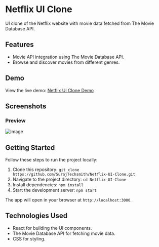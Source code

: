 # Netflix UI Clone

UI clone of the Netflix website with movie data fetched from The Movie Database API.

## Features

- Movie API integration using The Movie Database API.
- Browse and discover movies from different genres.

## Demo

View the live demo: [Netflix UI Clone Demo](https://netflix-ui-clone-tau.vercel.app/)

## Screenshots

### Preview
 ![image](https://user-images.githubusercontent.com/132484115/236623316-06557976-a5ad-4c91-b4fe-d7edbe75a59e.png)

## Getting Started

Follow these steps to run the project locally:

1. Clone this repository: `git clone https://github.com/SurajTechsmith/Netflix-UI-Clone.git`
2. Navigate to the project directory: `cd Netflix-UI-Clone`
3. Install dependencies: `npm install`
4. Start the development server: `npm start`

The app will open in your browser at `http://localhost:3000`.


## Technologies Used

- React for building the UI components.
- The Movie Database API for fetching movie data.
- CSS for styling.



